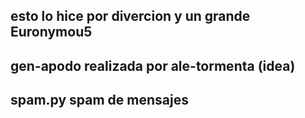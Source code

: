 esto lo hice por divercion y un grande Euronymou5
--------------------------------------------------
gen-apodo realizada por ale-tormenta (idea)
--------------------------------------------------
spam.py spam de mensajes
--------------------------------------------------

